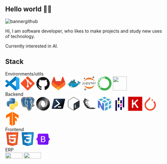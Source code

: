 ## Hello world 🙋‍♂️
![bannergithub](https://github.com/hugo-cordoba/hugo-cordoba/assets/110393853/ad7b08b9-4c95-4ba8-abe6-75ddab822f57)

Hi, I am software developer, who likes to make projects and study new uses of technology.

Currently interested in AI.

## Stack
<div>
    Environments/utils
    <div>  
        <img src="https://github.com/devicons/devicon/blob/master/icons/vscode/vscode-original.svg" width="45px" height="45px">
        <img src="https://github.com/devicons/devicon/blob/master/icons/git/git-original.svg" width="45px" height="45px">
        <img src="https://github.com/devicons/devicon/blob/master/icons/github/github-original.svg" width="45px" height="45px">
        <img src="https://github.com/devicons/devicon/blob/master/icons/gitlab/gitlab-original.svg" width="45px" height="45px">
        <img src="https://github.com/devicons/devicon/blob/master/icons/docker/docker-original.svg" width="45px" height="45px">
        <img src="https://github.com/devicons/devicon/blob/master/icons/jupyter/jupyter-original-wordmark.svg" width="45px" height="45px">
        <img src="https://github.com/devicons/devicon/blob/master/icons/anaconda/anaconda-original.svg" width="45px" height="45px">
        <img src="https://huggingface.co/front/assets/huggingface_logo-noborder.svg" width="45px" height="45px">
    </div>
    Backend
    <div>  
        <img src="https://github.com/devicons/devicon/blob/master/icons/python/python-original.svg" width="45px" height="45px">
        <img src="https://github.com/devicons/devicon/blob/master/icons/postgresql/postgresql-original.svg" width="45px" height="45px"> 
        <img src="https://github.com/devicons/devicon/blob/master/icons/json/json-original.svg" width="45px" height="45px"> 
        <img src="https://github.com/devicons/devicon/blob/master/icons/powershell/powershell-original.svg" width="45px" height="45px">
        <img src="https://github.com/devicons/devicon/blob/master/icons/bash/bash-original.svg" width="45px" height="45px">
        <img src="https://github.com/devicons/devicon/blob/master/icons/flask/flask-original.svg" width="45px" height="45px">
        <img src="https://github.com/devicons/devicon/blob/master/icons/numpy/numpy-original.svg" width="45px" height="45px">
        <img src="https://github.com/devicons/devicon/blob/master/icons/pandas/pandas-original.svg" width="45px" height="45px">
        <img src="https://github.com/devicons/devicon/blob/master/icons/keras/keras-original.svg" width="45px" height="45px">
        <img src="https://github.com/devicons/devicon/blob/master/icons/pytorch/pytorch-original.svg" width="45px" height="45px">
        <img src="https://github.com/devicons/devicon/blob/master/icons/tensorflow/tensorflow-original.svg" width="45px" height="45px">
    </div>
    Frontend
    <div>
        <img src="https://github.com/devicons/devicon/blob/master/icons/html5/html5-original.svg" width="45px" height="45px">
        <img src="https://github.com/devicons/devicon/blob/master/icons/css3/css3-original.svg" width="45px" height="45px"> 
        <img src="https://github.com/devicons/devicon/blob/master/icons/bootstrap/bootstrap-original.svg" width="45px" height="45px">
    </div>
    ERP
    <div>
       <img src="https://odoocdn.com/openerp_website/static/src/img/assets/png/odoo_logo.png" width="55px" height="20px">
        <img src="https://odoo-community.org/web/image/website/1/logo/The%20Odoo%20Community%20Association%20%7C%20OCA?unique=77e123f" width="55px" height="20px">
    </div>
    
    
    
</div>

